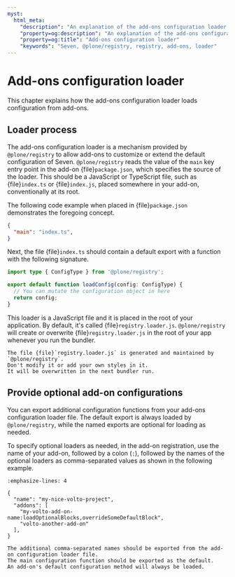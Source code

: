 ```yaml
---
myst:
  html_meta:
    "description": "An explanation of the add-ons configuration loader in @plone/registry"
    "property=og:description": "An explanation of the add-ons configuration loader in @plone/registry"
    "property=og:title": "Add-ons configuration loader"
    "keywords": "Seven, @plone/registry, registry, add-ons, loader"
---
```


# Add-ons configuration loader

This chapter explains how the add-ons configuration loader loads configuration from add-ons.


## Loader process

The add-ons configuration loader is a mechanism provided by `@plone/registry` to allow add-ons to customize or extend the default configuration of Seven.
`@plone/registry` reads the value of the `main` key entry point in the add-on {file}`package.json`, which specifies the source of the loader.
This should be a JavaScript or TypeScript file, such as {file}`index.ts` or {file}`index.js`, placed somewhere in your add-on, conventionally at its root.

The following code example when placed in {file}`package.json` demonstrates the foregoing concept.

```json
{
  "main": "index.ts",
}
```

Next, the file {file}`index.ts` should contain a default export with a function with the following signature.

```ts
import type { ConfigType } from '@plone/registry';

export default function loadConfig(config: ConfigType) {
  // You can mutate the configuration object in here
  return config;
}
```

This loader is a JavaScript file and it is placed in the root of your application.
By default, it's called {file}`registry.loader.js`.
`@plone/registry` will create or overwrite {file}`registry.loader.js` in the root of your app whenever you run the bundler.

```{important}
The file {file}`registry.loader.js` is generated and maintained by `@plone/registry`.
Don't modify it or add your own styles in it.
It will be overwritten in the next bundler run.
```


## Provide optional add-on configurations

You can export additional configuration functions from your add-ons configuration loader file.
The default export is always loaded by `@plone/registry`, while the named exports are optional for loading as needed.

To specify optional loaders as needed, in the add-on registration, use the name of your add-on, followed by a colon (`:`), followed by the names of the optional loaders as comma-separated values as shown in the following example.

```{code-block} json
:emphasize-lines: 4

{
  "name": "my-nice-volto-project",
  "addons": [
    "my-volto-add-on-name:loadOptionalBlocks,overrideSomeDefaultBlock",
    "volto-another-add-on"
  ],
}
```

```{note}
The additional comma-separated names should be exported from the add-on configuration loader file.
The main configuration function should be exported as the default.
An add-on's default configuration method will always be loaded.
```
